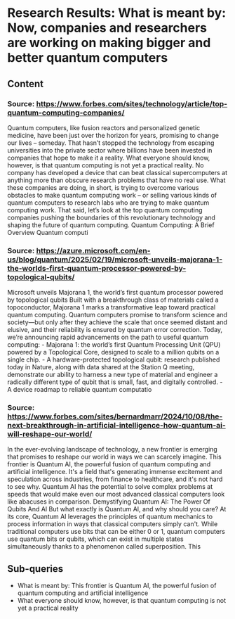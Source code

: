 # Research Results: What is meant by: Now, companies and researchers are working on making bigger and better quantum computers

## Content

### Source: https://www.forbes.com/sites/technology/article/top-quantum-computing-companies/
Quantum computers, like fusion reactors and personalized genetic medicine, have been just over the horizon for years, promising to change our lives – someday. That hasn’t stopped the technology from escaping universities into the private sector where billions have been invested in companies that hope to make it a reality. What everyone should know, however, is that quantum computing is not yet a practical reality. No company has developed a device that can beat classical supercomputers at anything more than obscure research problems that have no real use. What these companies are doing, in short, is trying to overcome various obstacles to make quantum computing work – or selling various kinds of quantum computers to research labs who are trying to make quantum computing work. That said, let’s look at the top quantum computing companies pushing the boundaries of this revolutionary technology and shaping the future of quantum computing. Quantum Computing: A Brief Overview Quantum computi

### Source: https://azure.microsoft.com/en-us/blog/quantum/2025/02/19/microsoft-unveils-majorana-1-the-worlds-first-quantum-processor-powered-by-topological-qubits/
Microsoft unveils Majorana 1, the world’s first quantum processor powered by topological qubits Built with a breakthrough class of materials called a topoconductor, Majorana 1 marks a transformative leap toward practical quantum computing. Quantum computers promise to transform science and society—but only after they achieve the scale that once seemed distant and elusive, and their reliability is ensured by quantum error correction. Today, we’re announcing rapid advancements on the path to useful quantum computing: - Majorana 1: the world’s first Quantum Processing Unit (QPU) powered by a Topological Core, designed to scale to a million qubits on a single chip. - A hardware-protected topological qubit: research published today in Nature, along with data shared at the Station Q meeting, demonstrate our ability to harness a new type of material and engineer a radically different type of qubit that is small, fast, and digitally controlled. - A device roadmap to reliable quantum computatio

### Source: https://www.forbes.com/sites/bernardmarr/2024/10/08/the-next-breakthrough-in-artificial-intelligence-how-quantum-ai-will-reshape-our-world/
In the ever-evolving landscape of technology, a new frontier is emerging that promises to reshape our world in ways we can scarcely imagine. This frontier is Quantum AI, the powerful fusion of quantum computing and artificial intelligence. It's a field that's generating immense excitement and speculation across industries, from finance to healthcare, and it's not hard to see why. Quantum AI has the potential to solve complex problems at speeds that would make even our most advanced classical computers look like abacuses in comparison. Demystifying Quantum AI: The Power Of Qubits And AI But what exactly is Quantum AI, and why should you care? At its core, Quantum AI leverages the principles of quantum mechanics to process information in ways that classical computers simply can't. While traditional computers use bits that can be either 0 or 1, quantum computers use quantum bits or qubits, which can exist in multiple states simultaneously thanks to a phenomenon called superposition. This 

## Sub-queries

- What is meant by: This frontier is Quantum AI, the powerful fusion of quantum computing and artificial intelligence
- What everyone should know, however, is that quantum computing is not yet a practical reality
